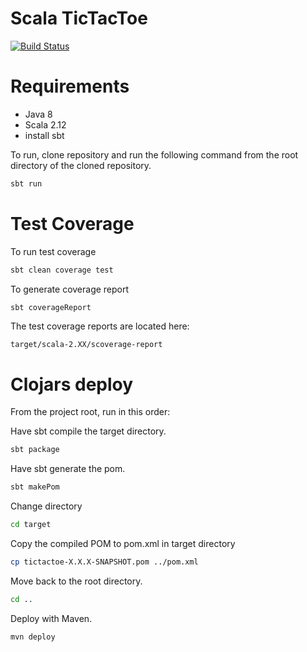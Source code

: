 # Scala TicTacToe
[![Build Status](https://travis-ci.org/kyle-annen/scala-tictactoe.svg?branch=master)](https://travis-ci.org/kyle-annen/scala-tictactoe)

# Requirements

- Java 8
- Scala 2.12
- install sbt

To run, clone repository and run the following command from the root directory of the cloned repository.
``` bash
sbt run
```


# Test Coverage

To run test coverage 

``` bash
sbt clean coverage test
```

To generate coverage report 

``` bash
sbt coverageReport
```

The test coverage reports are located here:

``` 
target/scala-2.XX/scoverage-report
```

# Clojars deploy

From the project root, run in this order:


Have sbt compile the target directory.

``` bash
sbt package 
```

Have sbt generate the pom.

``` bash
sbt makePom
```

Change directory

``` bash
cd target
```

Copy the compiled POM to pom.xml in target directory

``` bash
cp tictactoe-X.X.X-SNAPSHOT.pom ../pom.xml
```

Move back to the root directory.

``` bash
cd ..
```

Deploy with Maven.

``` bash
mvn deploy
```
